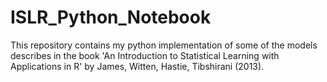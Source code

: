 # ISLR_Python_Notebook
This repository contains my python implementation of some of the models describes in  the book 'An Introduction to Statistical Learning with Applications in R' by James, Witten, Hastie, Tibshirani (2013).
